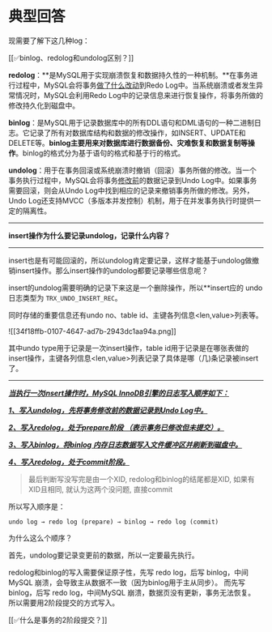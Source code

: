 # 典型回答


现需要了解下这几种log：



[[✅binlog、redolog和undolog区别？]]



**redolog**：**是MySQL用于实现崩溃恢复和数据持久性的一种机制。**在事务进行过程中，MySQL会将事务<u>做了什么改动</u>到Redo Log中。当系统崩溃或者发生异常情况时，MySQL会利用Redo Log中的记录信息来进行恢复操作，将事务所做的修改持久化到磁盘中。

**binlog**：是MySQL用于记录数据库中的所有DDL语句和DML语句的一种二进制日志。它记录了所有对数据库结构和数据的修改操作，如INSERT、UPDATE和DELETE等。**binlog主要用来对数据库进行数据备份、灾难恢复和数据复制等操作**。binlog的格式分为基于语句的格式和基于行的格式。

**undolog**：用于在事务回滚或系统崩溃时撤销（回滚）事务所做的修改。当一个事务执行过程中，MySQL会将事务<u>修改前</u>的数据记录到Undo Log中。如果事务需要回滚，则会从Undo Log中找到相应的记录来撤销事务所做的修改。另外，Undo Log还支持MVCC（多版本并发控制）机制，用于在并发事务执行时提供一定的隔离性。

****

**insert操作为什么要记录undolog，记录什么内容？**

****

insert也是有可能回滚的，所以undolog肯定要记录，这样才能基于undolog做撤销insert操作。那么insert操作的undolog都要记录哪些信息呢？



insert的undolog需要明确的记录下来这是一个删除操作，所以**insert应的 undo 日志类型为 `TRX_UNDO_INSERT_REC`。



同时存储的重要信息还有undo no、table id、主键各列信息<len,value>列表等。

![[34f18ffb-0107-4647-ad7b-2943dc1aa94a.png]]



其中undo type用于记录是一次insert操作，table id用于记录是在哪张表做的insert操作，主键各列信息<len,value>列表记录了具体是哪（几)条记录被insert了。

****

_**<u>当执行一次insert操作时，MySQL InnoDB引擎的日志写入顺序如下：</u>**_

_**<u></u>**_

_**<u>1、写入undolog，先将事务</u>**__**<u>修改前</u>**__**<u>的数据记录到Undo Log中。</u>**_

_**<u></u>**_

_**<u>2、写入redolog，处于prepare阶段 （表示事务已修改但未提交）。</u>**_

_**<u></u>**_

_**<u>3、写入binlog，将binlog 内存日志数据写入文件缓冲区并刷新到磁盘中。</u>**_

_**<u></u>**_

_**<u>4、写入redolog，处于commit阶段。</u>**_

> 最后判断写没写完是由一个XID, redolog和binlog的结尾都是XID, 如果有XID且相同, 就认为这两个没问题, 直接commit

所以写入顺序是：



```plain
undo log → redo log (prepare) → binlog → redo log (commit)
```



为什么这么个顺序？



首先，undolog要记录变更前的数据，所以一定要最先执行。



redolog和binlog的写入需要保证原子性，先写 redo log，后写 binlog，中间MySQL 崩溃，会导致主从数据不一致（因为binlog用于主从同步）。  而先写 binlog，后写 redo log，中间MySQL 崩溃，数据页没有更新，事务无法恢复。  所以需要用2阶段提交的方式写入。



[[✅什么是事务的2阶段提交？]]





